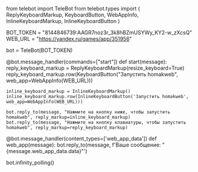 from telebot import TeleBot
from telebot.types import (
    ReplyKeyboardMarkup, 
    KeyboardButton, 
    WebAppInfo,
    InlineKeyboardMarkup,
    InlineKeyboardButton
)

BOT_TOKEN = "8144846739:AAGR7noz3r_3k8hBZmUSYWy_KY2-w_zXcsQ" 
WEB_URL = "https://yandex.ru/games/app/351956" 

bot = TeleBot(BOT_TOKEN)

@bot.message_handler(commands=["start"])
def start(message):
    reply_keyboard_markup = ReplyKeyboardMarkup(resize_keyboard=True)
    reply_keyboard_markup.row(KeyboardButton("Запустить homakweb", web_app=WebAppInfo(WEB_URL)))

    inline_keyboard_markup = InlineKeyboardMarkup()
    inline_keyboard_markup.row(InlineKeyboardButton('Запустить homakweb', web_app=WebAppInfo(WEB_URL)))

    bot.reply_to(message, "Нажмите на кнопку ниже, чтобы запустить homakweb", reply_markup=inline_keyboard_markup)
    bot.reply_to(message, "Нажмите на кнопку клавиатуры, чтобы запустить homakweb", reply_markup=reply_keyboard_markup)

@bot.message_handler(content_types=['web_app_data'])
def web_app(message):
    bot.reply_to(message, f'Ваше сообщение: "{message.web_app_data.data}"')

bot.infinity_polling()
